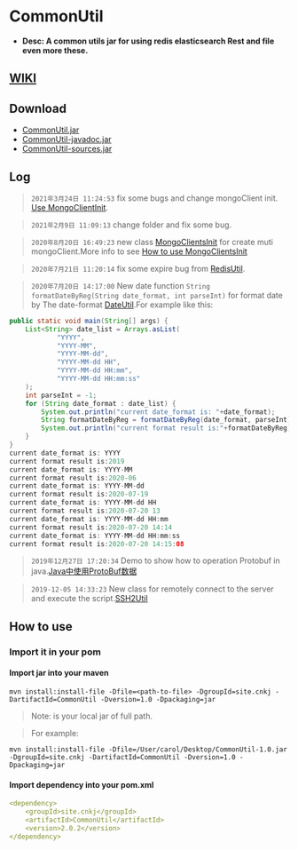 # CommonUtil
* <b>Desc: A common utils jar for using redis elasticsearch Rest and file even more these.</b>

## [WIKI](https://github.com/carolcoral/CommonUtil/wiki)

## Download
* [CommonUtil.jar](https://github.com/carolcoral/CommonUtil/releases/download/2.0.2/CommonUtil-2.0.2.jar)
* [CommonUtil-javadoc.jar](https://github.com/carolcoral/CommonUtil/releases/download/2.0.2/CommonUtil-2.0.2-javadoc.jar)
* [CommonUtil-sources.jar](https://github.com/carolcoral/CommonUtil/releases/download/2.0.2/CommonUtil-2.0.2-sources.jar)

## Log
> `2021年3月24日 11:24:53` fix some bugs and change mongoClient init. [Use MongoClientInit](https://github.com/carolcoral/CommonUtil/wiki/MongoClientInit).

> `2021年2月9日 11:09:13` change folder and fix some bug.

> `2020年8月20日 16:49:23` new class [MongoClientsInit](https://github.com/carolcoral/CommonUtil/blob/master/src/main/java/site/cnkj/utils/MongoClientsInit.java) for create muti mongoClient.More info to see [How to use MongoClientsInit](https://carolcoral.github.io/Article/JAVA/Java%E6%9E%84%E5%BB%BA%E5%A4%9Amongo%E6%95%B0%E6%8D%AE%E6%BA%90%E5%AE%A2%E6%88%B7%E7%AB%AF)

> `2020年7月21日 11:20:14` fix some expire bug from [RedisUtil](https://github.com/carolcoral/CommonUtil/blob/master/src/main/java/site/cnkj/utils/RedisUtil.java).

> `2020年7月20日 14:17:00` New date function `String formatDateByReg(String date_format, int parseInt)` for format date by The date-format [DateUtil](https://github.com/carolcoral/CommonUtil/blob/master/src/main/java/site/cnkj/utils/DateUtil.java).For example like this:

```java
public static void main(String[] args) {
    List<String> date_list = Arrays.asList(
            "YYYY",
            "YYYY-MM",
            "YYYY-MM-dd",
            "YYYY-MM-dd HH",
            "YYYY-MM-dd HH:mm",
            "YYYY-MM-dd HH:mm:ss"
    );
    int parseInt = -1;
    for (String date_format : date_list) {
        System.out.println("current date_format is: "+date_format);
        String formatDateByReg = formatDateByReg(date_format, parseInt);
        System.out.println("current format result is:"+formatDateByReg);
    }
}
current date_format is: YYYY
current format result is:2019
current date_format is: YYYY-MM
current format result is:2020-06
current date_format is: YYYY-MM-dd
current format result is:2020-07-19
current date_format is: YYYY-MM-dd HH
current format result is:2020-07-20 13
current date_format is: YYYY-MM-dd HH:mm
current format result is:2020-07-20 14:14
current date_format is: YYYY-MM-dd HH:mm:ss
current format result is:2020-07-20 14:15:08
```

> `2019年12月27日 17:20:34` Demo to show how to operation Protobuf in java.[Java中使用ProtoBuf数据](https://github.com/carolcoral/CommonUtil/wiki/Java中使用ProtoBuf数据)

> `2019-12-05 14:33:23` New class for remotely connect to the server and execute the script.[SSH2Util](https://github.com/carolcoral/CommonUtil/blob/master/src/main/java/site/cnkj/utils/SSH2Util.java)

## How to use
### Import it in your pom
#### Import jar into your maven
```shell
mvn install:install-file -Dfile=<path-to-file> -DgroupId=site.cnkj -DartifactId=CommonUtil -Dversion=1.0 -Dpackaging=jar
```
> Note:<path-to-file> is your local jar of full path.

> For example:
```shell
mvn install:install-file -Dfile=/User/carol/Desktop/CommonUtil-1.0.jar -DgroupId=site.cnkj -DartifactId=CommonUtil -Dversion=1.0 -Dpackaging=jar
```

#### Import dependency into your pom.xml
```yaml
<dependency>
    <groupId>site.cnkj</groupId>
    <artifactId>CommonUtil</artifactId>
    <version>2.0.2</version>
</dependency>
```
